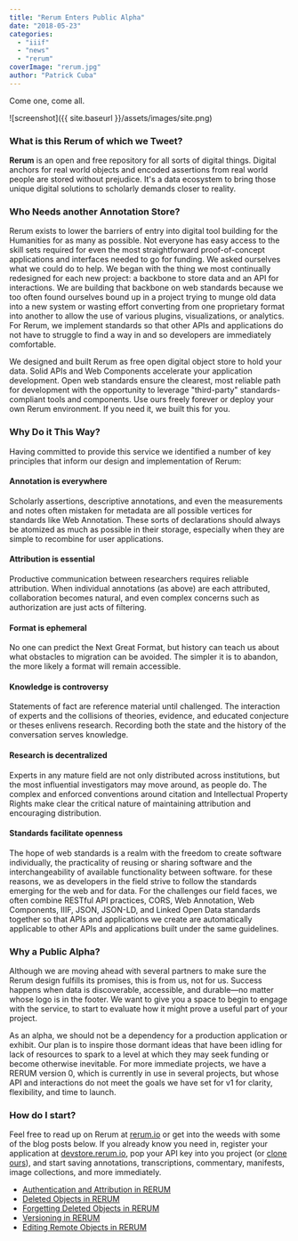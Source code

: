 ```yaml
---
title: "Rerum Enters Public Alpha"
date: "2018-05-23"
categories: 
  - "iiif"
  - "news"
  - "rerum"
coverImage: "rerum.jpg"
author: "Patrick Cuba"
---
```


Come one, come all.

![screenshot]({{ site.baseurl }}/assets/images/site.png)

### What is this Rerum of which we Tweet?

**Rerum** is an open and free repository for all sorts of digital things. Digital anchors for real world objects and encoded assertions from real world people are stored without prejudice. It's a data ecosystem to bring those unique digital solutions to scholarly demands closer to reality.

### Who Needs another Annotation Store?

Rerum exists to lower the barriers of entry into digital tool building for the Humanities for as many as possible. Not everyone has easy access to the skill sets required for even the most straightforward proof-of-concept applications and interfaces needed to go for funding. We asked ourselves what we could do to help. We began with the thing we most continually redesigned for each new project: a backbone to store data and an API for interactions. We are building that backbone on web standards because we too often found ourselves bound up in a project trying to munge old data into a new system or wasting effort converting from one proprietary format into another to allow the use of various plugins, visualizations, or analytics. For Rerum, we implement standards so that other APIs and applications do not have to struggle to find a way in and so developers are immediately comfortable.

We designed and built Rerum as free open digital object store to hold your data. Solid APIs and Web Components accelerate your application development. Open web standards ensure the clearest, most reliable path for development with the opportunity to leverage "third-party" standards-compliant tools and components. Use ours freely forever or deploy your own Rerum environment. If you need it, we built this for you.

### Why Do it This Way?

Having committed to provide this service we identified a number of key principles that inform our design and implementation of Rerum:

#### Annotation is everywhere

Scholarly assertions, descriptive annotations, and even the measurements and notes often mistaken for metadata are all possible vertices for standards like Web Annotation. These sorts of declarations should always be atomized as much as possible in their storage, especially when they are simple to recombine for user applications.

#### Attribution is essential

Productive communication between researchers requires reliable attribution. When individual  annotations (as above) are each attributed, collaboration becomes natural, and even complex concerns such as authorization are just acts of filtering.

#### Format is ephemeral

No one can predict the Next Great Format, but history can teach us about what obstacles to migration can be avoided. The simpler it is to abandon, the more likely a format will remain accessible.

#### Knowledge is controversy

Statements of fact are reference material until challenged. The interaction of experts and the collisions of theories, evidence, and educated conjecture or theses enlivens research. Recording both the state and the history of the conversation serves knowledge.

#### Research is decentralized

Experts in any mature field are not only distributed across institutions, but the most influential investigators may move around, as people do. The complex and enforced conventions around citation and Intellectual Property Rights make clear the critical nature of maintaining attribution and encouraging distribution.

#### Standards facilitate openness

The hope of web standards is a realm with the freedom to create software individually, the practicality of reusing or sharing software and the interchangeability of available functionality between software. for these reasons, we as developers in the field strive to follow the standards emerging for the web and for data. For the challenges our field faces, we often combine RESTful API practices, CORS, Web Annotation, Web Components, IIIF, JSON, JSON\-LD, and Linked Open Data standards together so that APIs and applications we create are automatically applicable to other APIs and applications built under the same guidelines.

### Why a Public Alpha?

Although we are moving ahead with several partners to make sure the Rerum design fulfills its promises, this is from us, not for us. Success happens when data is discoverable, accessible, and durable—no matter whose logo is in the footer. We want to give you a space to begin to engage with the service, to start to evaluate how it might prove a useful part of your project.

As an alpha, we should not be a dependency for a production application or exhibit. Our plan is to inspire those dormant ideas that have been idling for lack of resources to spark to a level at which they may seek funding or become otherwise inevitable. For more immediate projects, we have a RERUM version 0, which is currently in use in several projects, but whose API and interactions do not meet the goals we have set for v1 for clarity, flexibility, and time to launch.

### How do I start?

Feel free to read up on Rerum at [rerum.io](http://rerum.io) or get into the weeds with some of the blog posts below. If you already know you need in, register your application at [devstore.rerum.io](http://devstore.rerum.io/v1/), pop your API key into you project (or [clone ours](https://github.com/CenterForDigitalHumanities/TinyThings)), and start saving annotations, transcriptions, commentary, manifests, image collections, and more immediately.

- [Authentication and Attribution in RERUM](https://blog.ongcdh.org/development/authentication-and-attribution-in-rerum/)
- [Deleted Objects in RERUM](https://blog.ongcdh.org/development/deleted-objects-in-rerum/)
- [Forgetting Deleted Objects in RERUM](https://blog.ongcdh.org/development/forgetting-deleted-objects-in-rerum/)
- [Versioning in RERUM](https://blog.ongcdh.org/development/versioning-in-rerum/)
- [Editing Remote Objects in RERUM](https://blog.ongcdh.org/development/editing-remote-objects-in-rerum/)
